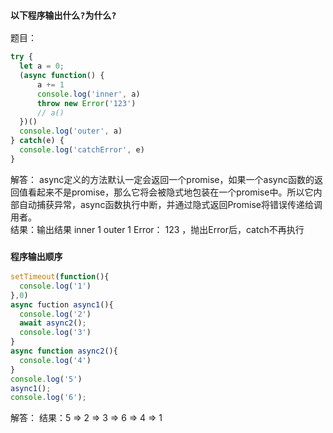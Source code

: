 ### `以下程序输出什么?为什么?`
题目：
```js
try {
  let a = 0;
  (async function() {
      a += 1
      console.log('inner', a)
      throw new Error('123')
      // a()
  })()
  console.log('outer', a)
} catch(e) {
  console.log('catchError', e)
}
```
解答：
async定义的方法默认一定会返回一个promise，如果一个async函数的返回值看起来不是promise，那么它将会被隐式地包装在一个promise中。所以它内部自动捕获异常，async函数执行中断，并通过隐式返回Promise将错误传递给调用者。
<br>
结果：输出结果 inner 1  outer  1   Error： 123   ，抛出Error后，catch不再执行

### `程序输出顺序`
```js
setTimeout(function(){
  console.log('1')
},0)
async fuction async1(){
  console.log('2')
  await async2();
  console.log('3')
}
async function async2(){
  console.log('4')
}
console.log('5')
async1();
console.log('6');
```
解答：
结果：5 => 2 => 3 => 6 => 4 => 1